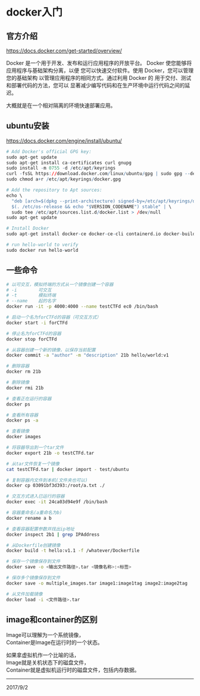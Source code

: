 # docker入门

## 官方介绍
https://docs.docker.com/get-started/overview/  

Docker 是一个用于开发、发布和运行应用程序的开放平台。 Docker 使您能够将应用程序与基础架构分离，以便 您可以快速交付软件。使用 Docker，您可以管理您的基础架构 以管理应用程序的相同方式。通过利用 Docker 的 用于交付、测试和部署代码的方法，您可以 显著减少编写代码和在生产环境中运行代码之间的延迟。  

大概就是在一个相对隔离的环境快速部署应用。  


## ubuntu安装
https://docs.docker.com/engine/install/ubuntu/  

```r
# Add Docker's official GPG key:
sudo apt-get update
sudo apt-get install ca-certificates curl gnupg
sudo install -m 0755 -d /etc/apt/keyrings
curl -fsSL https://download.docker.com/linux/ubuntu/gpg | sudo gpg --dearmor -o /etc/apt/keyrings/docker.gpg
sudo chmod a+r /etc/apt/keyrings/docker.gpg

# Add the repository to Apt sources:
echo \
  "deb [arch=$(dpkg --print-architecture) signed-by=/etc/apt/keyrings/docker.gpg] https://download.docker.com/linux/ubuntu \
  $(. /etc/os-release && echo "$VERSION_CODENAME") stable" | \
  sudo tee /etc/apt/sources.list.d/docker.list > /dev/null
sudo apt-get update

# Install Docker
sudo apt-get install docker-ce docker-ce-cli containerd.io docker-buildx-plugin docker-compose-plugin

# run hello-world to verify
sudo docker run hello-world
```


## 一些命令
```bash
# 以可交互，模拟终端的方式从一个镜像创建一个容器
# -i        可交互
# -t        模拟终端
# --name    起的名字
docker run -it -p 4000:4000 --name testCTFd ec0 /bin/bash

# 启动一个名为forCTFd的容器（可交互方式）
docker start -i forCTFd

# 停止名为forCTFd的容器
docker stop forCTFd

# 从容器创建一个新的镜像，以保存当前配置
docker commit -a "author" -m "description" 21b hello/world:v1

# 删除容器
docker rm 21b

# 删除镜像
docker rmi 21b

# 查看正在运行的容器
docker ps

# 查看所有容器
docker ps -a

# 查看镜像
docker images

# 将容器导出到一个tar文件
docker export 21b -o testCTFd.tar

# 从tar文件恢复一个镜像
cat testCTFd.tar | docker import - test/ubuntu

# 复制容器内文件到本机(文件夹也可以)
docker cp 03091bf3d393:/root/a.txt ./

# 交互方式进入已运行的容器
docker exec -it 24ca03d94e9f /bin/bash

# 容器重命名(a重命名为b)
docker rename a b

# 查看容器配置参数并找出ip地址
docker inspect 2b1 | grep IPAddress

# 从Dockerfile创建镜像
docker build -t hello:v1.1 -f /whatever/Dockerfile

# 保存一个镜像保存到文件
docker save -o <输出文件路径>.tar <镜像名称>:<标签>

# 保存多个镜像保存到文件
docker save -o multiple_images.tar image1:image1tag image2:image2tag

# 从文件加载镜像
docker load -i <文件路径>.tar
```


## image和container的区别
Image可以理解为一个系统镜像，  
Container是Image在运行时的一个状态。  

如果拿虚拟机作一个比喻的话，  
Image就是关机状态下的磁盘文件，  
Container就是虚拟机运行时的磁盘文件，包括内存数据。  


---
2017/9/2  
